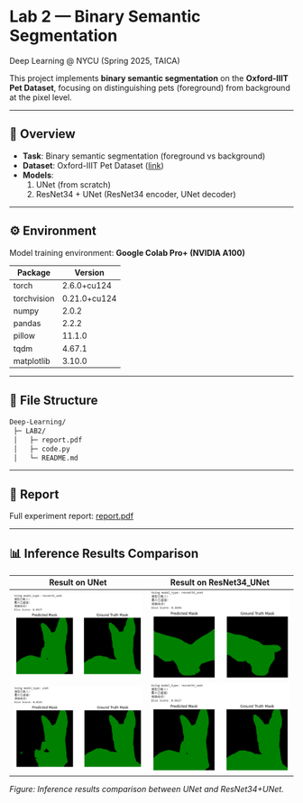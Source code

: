 # Lab 2 — Binary Semantic Segmentation
Deep Learning @ NYCU (Spring 2025, TAICA)

This project implements **binary semantic segmentation** on the **Oxford-IIIT Pet Dataset**, focusing on distinguishing pets (foreground) from background at the pixel level.

---

## 📌 Overview
- **Task**: Binary semantic segmentation (foreground vs background)
- **Dataset**: Oxford-IIIT Pet Dataset ([link](https://www.robots.ox.ac.uk/~vgg/data/pets/))  
- **Models**:
  1. UNet (from scratch)  
  2. ResNet34 + UNet (ResNet34 encoder, UNet decoder)  

---

## ⚙️ Environment
Model training environment: **Google Colab Pro+ (NVIDIA A100)**  

| Package       | Version   |
|---------------|-----------|
| torch         | 2.6.0+cu124 |
| torchvision   | 0.21.0+cu124 |
| numpy         | 2.0.2     |
| pandas        | 2.2.2     |
| pillow        | 11.1.0    |
| tqdm          | 4.67.1    |
| matplotlib    | 3.10.0    |

---

## 📂 File Structure
```
Deep-Learning/
 ├─ LAB2/
 │   ├─ report.pdf
 │   ├─ code.py
 │   └─ README.md
```

---

## 📄 Report
Full experiment report: [report.pdf](report.pdf)


---

## 📊 Inference Results Comparison

| **Result on UNet** | **Result on ResNet34_UNet** |
|--------------------|------------------------------|
| <img src="./result/reslult_resnet34_unet_good.png" width="300"> | <img src="./result/reslult_resnet34_unet_bad.png" width="300"> |
| <img src="./result/reslult_unet_bad.png" width="300"> | <img src="./result/reslult_resnet34_unet_good.png" width="300"> |

*Figure: Inference results comparison between UNet and ResNet34+UNet.*

